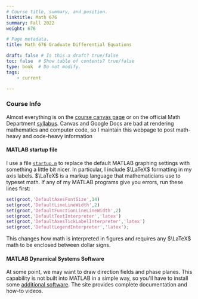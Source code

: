 ```yaml
---
# Course title, summary, and position.
linktitle: Math 676
summary: Fall 2022
weight: 676

# Page metadata.
title: Math 676 Graduate Differential Equations

draft: false # Is this a draft? true/false
toc: false  # Show table of contents? true/false
type: book  # Do not modify.
tags: 
    - current

---
```



### Course Info

Almost everything is on the [course canvas page](https://njit.instructure.com/courses/25954/) or on the official Math Department [syllabus](https://docs.google.com/document/d/1OdW1ayElsS67pVct_RhMLtWu22ovh7k_ewEhhuUq9Z8). Canvas and Google Docs are bad at rendering mathematics and computer code, so I maintain this webpage to post math-heavy and code-heavy information

#### MATLAB startup file
I use a file [`startup.m`](https://www.mathworks.com/help/matlab/ref/startup.html) to replace the default MATLAB graphing settings with something a little bit nicer. In particular, I include $\LaTeX$ formatting in my axis labels. $\LaTeX$ is a markup language that mathematicians use to typeset math. If any of my MATLAB programs give you errors, run these lines first:
```matlab
set(groot,'DefaultAxesFontSize',14)
set(groot,'DefaultLineLineWidth',2)
set(groot,'DefaultFunctionLineLineWidth',2)
set(groot,'DefaultTextInterpreter','latex')
set(groot,'DefaultAxesTickLabelInterpreter','latex')
set(groot,'DefaultLegendInterpreter','latex');
```
This changes how math is interpreted in figures and requires any $\LaTeX$ math to be enclosed between dollar signs.

#### MATLAB Dynamical Systems Software
At some point, we may want to draw direction fields and phase planes. This capability is not built into MATLAB in a simple way, so you'll have to install some [additional software](https://github.com/MathWorks-Teaching-Resources/Phase-Plane-and-Slope-Field). The site provides complete documentation and how-to videos.

